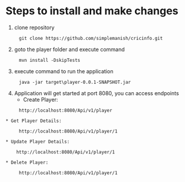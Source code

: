 # Steps to install and make changes

1. clone repository
```
	 git clone https://github.com/simplemanish/cricinfo.git
```
2. goto the player folder and execute command 
```
	 mvn install -DskipTests
```
3. execute command to run the application
```
	 java -jar target\player-0.0.1-SNAPSHOT.jar
```
4. Application will get started at port 8080, you can access endpoints
	* Create Player:
```
	 http://localhost:8080/Api/v1/player
```
   
	* Get Player Details:
   
```
	 http://localhost:8080/Api/v1/player/1
```
  
	* Update Player Details:

```	
	http://localhost:8080/Api/v1/player/1
```
  
	* Delete Player:
   
```
	 http://localhost:8080/Api/v1/player/1
```
